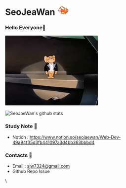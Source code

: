 # SeoJeaWan <img src="https://github.com/SeoJaeWan/SeoJaeWan/blob/master/fish.gif" width="40px">

### Hello Everyone👋
<div style ={display:"flex", flexDirection:"row"}>
  <img src="https://github.com/SeoJaeWan/SeoJaeWan/blob/master/HelloJerry.gif" width="300px">
  
  ![SeoJaeWan's github stats](https://github-readme-stats.vercel.app/api?username=SeoJaeWan&show_icons=true&count_private=true)
</div>
<!--
<p>
  I am <strong>Junior</strong> Developer. 👶 <br /> 
  I hope to be a <strong>Full-Stack</strong> developer. 📃 <br />
  I am studying <strong>html, css, javascript, react, node.js.</strong> 📝
</p>
-->

### Study Note 📘
* Notion : https://www.notion.so/seojaewan/Web-Dev-49a94f35d3fb441097a3d4bb363bbbd4

### Contacts 📮

* Email : sjw7324@gmail.com
* Github Repo Issue

\
